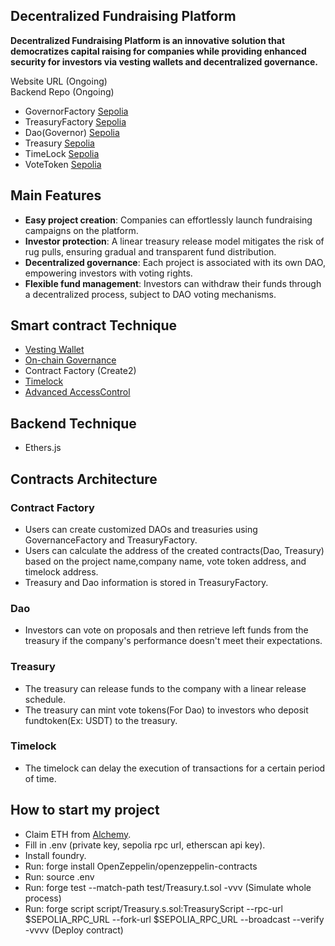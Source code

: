 ## Decentralized Fundraising Platform 

**Decentralized Fundraising Platform is an innovative solution that democratizes capital raising for companies while providing enhanced security for investors via vesting wallets and decentralized governance.**

Website URL (Ongoing)  
Backend Repo (Ongoing)  

- GovernorFactory [Sepolia](https://sepolia.etherscan.io/address/0xC0218aC712f49871CfDf875eB773a422D48B7947) 
- TreasuryFactory [Sepolia](https://sepolia.etherscan.io/address/0x73cCC25c8f13e18B81059B3e39a11aE04dd8B382) 
- Dao(Governor) [Sepolia](https://sepolia.etherscan.io/address/0xfDAEBafc1B656829Fcf43468a62Cf25e86412842) 
- Treasury [Sepolia](https://sepolia.etherscan.io/address/0x804A572C205b3C0490e84d0834127CD44A84192B) 
- TimeLock [Sepolia](https://sepolia.etherscan.io/address/0x0FaF2F23647AD8FAA94aCe13635Df22A48A34A90) 
- VoteToken [Sepolia](https://sepolia.etherscan.io/address/0x9A78475BE1412bC735d940dbf6A7270367cAa226) 


## Main Features

- **Easy project creation**: Companies can effortlessly launch fundraising campaigns on the platform.
- **Investor protection**: A linear treasury release model mitigates the risk of rug pulls, ensuring gradual and transparent fund distribution.
- **Decentralized governance**: Each project is associated with its own DAO, empowering investors with voting rights.
- **Flexible fund management**: Investors can withdraw their funds through a decentralized process, subject to DAO voting mechanisms.

## Smart contract Technique
- [Vesting Wallet](https://docs.openzeppelin.com/contracts/5.x/api/finance#VestingWallet)
- [On-chain Governance](https://docs.openzeppelin.com/contracts/5.x/api/governance)
- Contract Factory (Create2)
- [Timelock](https://docs.openzeppelin.com/contracts/5.x/api/governance#GovernorTimelockControl)
- [Advanced AccessControl](https://docs.openzeppelin.com/contracts/5.x/api/access#AccessControl)

## Backend Technique
- Ethers.js

## Contracts Architecture

### Contract Factory
- Users can create customized DAOs and treasuries using GovernanceFactory and TreasuryFactory.
- Users can calculate the address of the created contracts(Dao, Treasury) based on the project name,company name, vote token address, and timelock address.
- Treasury and Dao information is stored in TreasuryFactory.
### Dao
- Investors can vote on proposals and then retrieve left funds from the treasury if the company's performance doesn't meet their expectations.
### Treasury
- The treasury can release funds to the company with a linear release schedule.
- The treasury can mint vote tokens(For Dao) to investors who deposit fundtoken(Ex: USDT) to the treasury.
### Timelock
- The timelock can delay the execution of transactions for a certain period of time.

## How to start my project
- Claim ETH from [Alchemy](https://www.alchemy.com/faucets/ethereum-sepolia).
- Fill in .env (private key, sepolia rpc url, etherscan api key).
- Install foundry.
- Run: forge install OpenZeppelin/openzeppelin-contracts
- Run: source .env
- Run: forge test --match-path test/Treasury.t.sol -vvv (Simulate whole process)
- Run: forge script script/Treasury.s.sol:TreasuryScript --rpc-url $SEPOLIA_RPC_URL --fork-url $SEPOLIA_RPC_URL --broadcast --verify -vvvv (Deploy contract)
